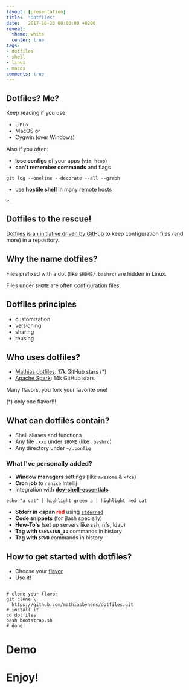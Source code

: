 ```yaml
---
layout: [presentation]
title:  "Dotfiles"
date:   2017-10-23 00:00:00 +0200
reveal:
  theme: white
  center: true
tags:
- dotfiles
- shell
- linux
- macos
comments: true
---
```


## Dotfiles? Me?

Keep reading if you use:

- Linux
- MacOS or
- Cygwin (over Windows)

<!--slide-next-->

Also if you often:

- **lose configs** of your apps (`vim`, `htop`)
- ‎**can't remember commands** and flags

```
git log --oneline --decorate --all --graph
```

- use **hostile shell** in many remote hosts

```
>_
```

<!--slide-next-->

<!--more-->

## Dotfiles to the rescue!

[Dotfiles is an initiative driven by GitHub](https://dotfiles.github.io/) to
keep configuration files (and more) in a repository.

<!--slide-next-->

## Why the name dotfiles?

Files prefixed with a dot (like `$HOME/.bashrc`) are hidden in Linux.

Files under `$HOME` are often configuration files.

<!--slide-next-->

## Dotfiles principles

- customization
- versioning
- sharing
- reusing

<!--slide-next-->

## Who uses dotfiles?

- [Mathias dotfiles](https://github.com/mathiasbynens/dotfiles): 17k GitHub stars (*)
- [Apache Spark](https://github.com/apache/spark): 14k GitHub stars

Many flavors, you fork your favorite one!

(*) only one flavor!!!

<!--slide-next-->

## What can dotfiles contain?

- Shell aliases and functions
- ‎Any file `.xxx` under `$HOME` (like `.bashrc`)
- ‎Any directory under `~/.config`

<!--slide-down-->

### What I've personally added?

- **Window managers** settings (like `awesome` & `xfce`)
- **Cron job** to `renice` Intellij
- Integration with **[dev-shell-essentials](https://github.com/kepkin/dev-shell-essentials)**

```
echo "a cat" | highlight green a | highlight red cat
```

<!--slide-down-->

- **‎Stderr in <span <span style="color:red">red</span>** using [`stderred`](https://github.com/sickill/stderred)
- ‎**Code snippets** (for Bash specially)
- ‎**How-To's** (set up servers like ssh, nfs, ldap)
- **Tag with `$SESSION_ID`** commands in history
- **Tag with `$PWD`** commands in history

<!--slide-next-->

## How to get started with dotfiles?

- Choose your [flavor](https://dotfiles.github.io/)
- Use it!

<pre><code class="bash" data-trim contenteditable>
# clone your flavor
git clone \
  https://github.com/mathiasbynens/dotfiles.git
# install it
cd dotfiles
bash bootstrap.sh
# done!
</code></pre>

<!--slide-next-->

# Demo

<!--slide-next-->

# Enjoy!

